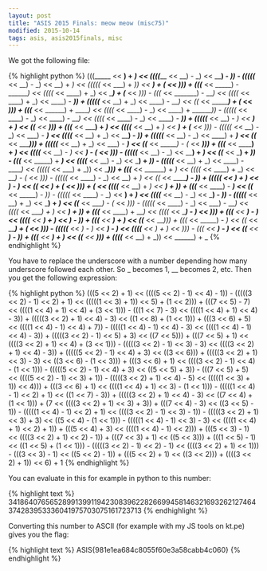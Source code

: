 ```yaml
---
layout: post
title: "ASIS 2015 Finals: meow meow (misc75)"
modified: 2015-10-14
tags: asis, asis2015finals, misc
---
```


We got the following file:

{% highlight python %}
(((_____ << __) + _) << ((((_____ << __) - _) << ____) - _)) - (((((___ << __) - _) << __) + _) << (((((_ << ___) + _)) << _____) + (_ << __))) + (((_______ << _____) - _______) << ((((_ << ____) + _) << ____) + (___ << _))) - (((_ << _______) - ___) << ((((_ << ____) + _) << ____) - ___)) + (((((___ << __) + _) << ____) - ___) << ((_ << ________) + (_ << _))) + (((___ << ______) + _____) << ((((_ << ____) - _) << ____) + _______)) - (((((_ << ____) - _) << ____) - ___) << ((((_ << ____) - _) << ____) - ___)) + (((((___ << __) - _) << _____) + ___) << ((_______ << _____))) + (((_______ << _____) + _) << ((((___ << __) + _) << ____) + (___ << _))) - (((((___ << __) - _) << ___) - ___) << ((((___ << __) + _) << ____) - ___)) + (((((_____ << __) - _) << ____) + ___) << ((___ << ______))) + (((((___ << __) + _) << ___) - ___) << ((___ << ______) - (_ << ___))) + (((___ << ______) + _) << ((((___ << __) - _) << ____) - (_ << _))) - (((((_____ << __) - _) << ____) + ___) << ((_____ << _____) + ___)) - (((_______ << _____) + _____) << ((((_____ << __) - _) << ___) + _)) - (((((___ << __) + _) << ____) - _____) << (((((_ << ___) + _)) << ____))) + (((___ << ______) + _) << ((((_ << ____) + _) << ___) - (_ << _))) - (((((_ << ____) - _) << __) + _) << ((_ << _______) - ___)) + (((((___ << __) + _) << ____) - ___) << ((_______ << ____) + (_ << _))) + (_______ << ((((___ << __) + _) << ___) + ___)) + (((_______ << ____) - ___) << ((___ << _____) - _)) - (((((_ << ____) - _) << __) + _) << ((((___ << __) - _) << ___) - _)) - (((((___ << __) + _) << ___) + ___) << ((_____ << ____) - (_ << _))) - (((((_ << ____) - _) << ___) - ___) << ((((_ << ____) + _) << __) + _)) + (((_____ << ____) + ___) << ((((_ << ____) - _) << __))) + (((_____ << ___) - _) << ((((___ << __) + _) << __) - _)) + (((_______ << ___) + _) << ((_____ << ___))) + (((_ << _____) - _) << ((_ << _____) + (_ << _))) - (((((___ << __) - _) << __) - _) << ((((___ << __) + _) << _))) - (((___ << ___) - _) << ((_____ << __) - _)) + (((_____ << __) + _) << ((___ << __))) + ((((___ << __) + _)) << ______) + _ 
{% endhighlight %}

You have to replace the underscore with a number depending how many underscore followed each other. So _ becomes 1, __ becomes 2, etc. Then you get the following expression:

{% highlight python %}
(((5 << 2) + 1) << ((((5 << 2) - 1) << 4) - 1)) - (((((3 << 2) - 1) << 2) + 1) << (((((1 << 3) + 1)) << 5) + (1 << 2))) + (((7 << 5) - 7) << ((((1 << 4) + 1) << 4) + (3 << 1))) - (((1 << 7) - 3) << ((((1 << 4) + 1) << 4) - 3)) + (((((3 << 2) + 1) << 4) - 3) << ((1 << 8) + (1 << 1))) + (((3 << 6) + 5) << ((((1 << 4) - 1) << 4) + 7)) - (((((1 << 4) - 1) << 4) - 3) << ((((1 << 4) - 1) << 4) - 3)) + (((((3 << 2) - 1) << 5) + 3) << ((7 << 5))) + (((7 << 5) + 1) << ((((3 << 2) + 1) << 4) + (3 << 1))) - (((((3 << 2) - 1) << 3) - 3) << ((((3 << 2) + 1) << 4) - 3)) + (((((5 << 2) - 1) << 4) + 3) << ((3 << 6))) + (((((3 << 2) + 1) << 3) - 3) << ((3 << 6) - (1 << 3))) + (((3 << 6) + 1) << ((((3 << 2) - 1) << 4) - (1 << 1))) - (((((5 << 2) - 1) << 4) + 3) << ((5 << 5) + 3)) - (((7 << 5) + 5) << ((((5 << 2) - 1) << 3) + 1)) - (((((3 << 2) + 1) << 4) - 5) << (((((1 << 3) + 1)) << 4))) + (((3 << 6) + 1) << ((((1 << 4) + 1) << 3) - (1 << 1))) - (((((1 << 4) - 1) << 2) + 1) << ((1 << 7) - 3)) + (((((3 << 2) + 1) << 4) - 3) << ((7 << 4) + (1 << 1))) + (7 << ((((3 << 2) + 1) << 3) + 3)) + (((7 << 4) - 3) << ((3 << 5) - 1)) - (((((1 << 4) - 1) << 2) + 1) << ((((3 << 2) - 1) << 3) - 1)) - (((((3 << 2) + 1) << 3) + 3) << ((5 << 4) - (1 << 1))) - (((((1 << 4) - 1) << 3) - 3) << ((((1 << 4) + 1) << 2) + 1)) + (((5 << 4) + 3) << ((((1 << 4) - 1) << 2))) + (((5 << 3) - 1) << ((((3 << 2) + 1) << 2) - 1)) + (((7 << 3) + 1) << ((5 << 3))) + (((1 << 5) - 1) << ((1 << 5) + (1 << 1))) - (((((3 << 2) - 1) << 2) - 1) << ((((3 << 2) + 1) << 1))) - (((3 << 3) - 1) << ((5 << 2) - 1)) + (((5 << 2) + 1) << ((3 << 2))) + ((((3 << 2) + 1)) << 6) + 1 
{% endhighlight %}

You can evaluate in this for example in python to this number:

{% highlight text %}
341864076565289913991194230839622826699458146321693262127464374283953336041975703075161723713
{% endhighlight %}

Converting this number to ASCII (for example with my JS tools on kt.pe) gives you the flag:

{% highlight text %}
ASIS{981e1ea684c8055f60e3a58cabb4c060}
{% endhighlight %}